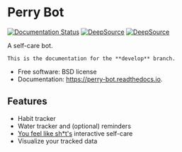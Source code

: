 # Perry Bot

[![Documentation Status](https://readthedocs.org/projects/perry-bot/badge/?version=latest)](https://perry-bot.readthedocs.io/en/latest/?badge=latest)
[![DeepSource](https://deepsource.io/gh/shunnkou/perry-bot.svg/?label=active+issues)](https://deepsource.io/gh/shunnkou/perry-bot/?ref=repository-badge)
[![DeepSource](https://deepsource.io/gh/shunnkou/perry-bot.svg/?label=resolved+issues)](https://deepsource.io/gh/shunnkou/perry-bot/?ref=repository-badge)

A self-care bot.


```{note} **Notice**
This is the documentation for the **develop** branch.
```


* Free software: BSD license
* Documentation: https://perry-bot.readthedocs.io.


Features
--------

* Habit tracker
* Water tracker and (optional) reminders
* [You feel like sh*t's](https://youfeellikeshit.com/) interactive self-care
* Visualize your tracked data
